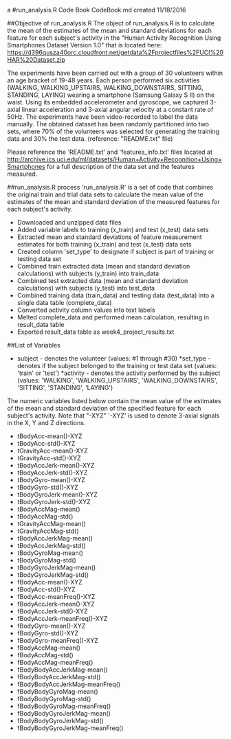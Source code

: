 a  #run_analysis.R Code Book
CodeBook.md created 11/18/2016


##Objective of run_analysis.R
The object of run_analysis.R is to calculate the mean of the estimates of the mean and standard deviations for each feature for each subject's activity in the "Human Activity Recognition Using Smartphones Dataset Version 1.0" that is located here: https://d396qusza40orc.cloudfront.net/getdata%2Fprojectfiles%2FUCI%20HAR%20Dataset.zip 

The experiments have been carried out with a group of 30 volunteers within an age bracket of 19-48 years. Each person performed six activities (WALKING, WALKING_UPSTAIRS, WALKING_DOWNSTAIRS, SITTING, STANDING, LAYING) wearing a smartphone (Samsung Galaxy S II) on the waist. Using its embedded accelerometer and gyroscope, we captured 3-axial linear acceleration and 3-axial angular velocity at a constant rate of 50Hz. The experiments have been video-recorded to label the data manually. The obtained dataset has been randomly partitioned into two sets, where 70% of the volunteers was selected for generating the training data and 30% the test data. (reference: "README.txt" file)

Please reference the 'README.txt' and 'features_info.txt' files located at http://archive.ics.uci.edu/ml/datasets/Human+Activity+Recognition+Using+Smartphones for a full description of the data set and the features measured.


##run_analysis.R process
'run_analysis.R' is a set of code that combines the original train and trial data sets to calculate the mean value of the estimates of the mean and standard deviation of the measured features for each subject's activity.

* Downloaded and unzipped data files
* Added variable labels to training (x_train) and test (x_test) data sets
* Extracted mean and standard deviations of feature measurement estimates for both training (x_train) and test (x_test) data sets
* Created column 'set_type' to designate if subject is part of training or testing data set
* Combined train extracted data (mean and standard deviation calculations) with subjects (y_train) into train_data
* Combined test extracted data (mean and standard deviation calculations) with subjects (y_test) into test_data
* Combined training data (train_data) and testing data (test_data) into a single data table (complete_data)
* Converted activity column values into text labels
* Melted complete_data and performed mean calculation, resulting in result_data table
* Exported result_data table as week4_project_results.txt


##List of Variables

* subject - denotes the volunteer (values: #1 through #30)
*set_type - denotes if the subject belonged to the training or test data set (values: 'train' or 'test')
*activity - denotes the activity performed by the subject (values: 'WALKING', 'WALKING_UPSTAIRS', 'WALKING_DOWNSTAIRS', 'SITTING', 'STANDING', 'LAYING')

The numeric variables listed below contain the mean value of the estimates of the mean and standard deviation of the specified feature for each subject's activity.  Note that "-XYZ" '-XYZ' is used to denote 3-axial signals in the X, Y and Z directions.
* tBodyAcc-mean()-XYZ
* tBodyAcc-std()-XYZ
* tGravityAcc-mean()-XYZ
* tGravityAcc-std()-XYZ
* tBodyAccJerk-mean()-XYZ
* tBodyAccJerk-std()-XYZ
* tBodyGyro-mean()-XYZ
* tBodyGyro-std()-XYZ
* tBodyGyroJerk-mean()-XYZ
* tBodyGyroJerk-std()-XYZ
* tBodyAccMag-mean()
* tBodyAccMag-std()
* tGravityAccMag-mean()
* tGravityAccMag-std()
* tBodyAccJerkMag-mean()
* tBodyAccJerkMag-std()
* tBodyGyroMag-mean()
* tBodyGyroMag-std()
* tBodyGyroJerkMag-mean()
* tBodyGyroJerkMag-std()
* fBodyAcc-mean()-XYZ
* fBodyAcc-std()-XYZ
* fBodyAcc-meanFreq()-XYZ
* fBodyAccJerk-mean()-XYZ
* fBodyAccJerk-std()-XYZ
* fBodyAccJerk-meanFreq()-XYZ
* fBodyGyro-mean()-XYZ
* fBodyGyro-std()-XYZ
* fBodyGyro-meanFreq()-XYZ
* fBodyAccMag-mean()
* fBodyAccMag-std()
* fBodyAccMag-meanFreq()
* fBodyBodyAccJerkMag-mean()
* fBodyBodyAccJerkMag-std()
* fBodyBodyAccJerkMag-meanFreq()
* fBodyBodyGyroMag-mean()
* fBodyBodyGyroMag-std()
* fBodyBodyGyroMag-meanFreq()
* fBodyBodyGyroJerkMag-mean()
* fBodyBodyGyroJerkMag-std()
* fBodyBodyGyroJerkMag-meanFreq()
